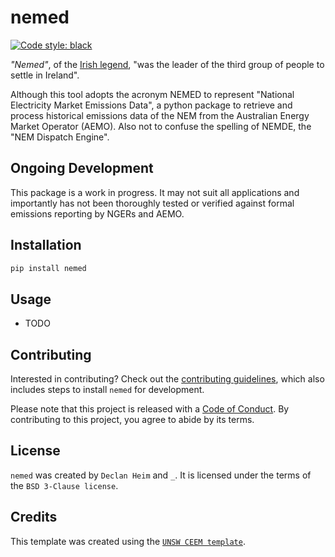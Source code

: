 # nemed

[![Code style: black](https://img.shields.io/badge/code%20style-black-000000.svg)](https://github.com/psf/black)

*"Nemed"*, of the [Irish legend](https://en.wikipedia.org/wiki/Nemed), "was the leader of the third group of people to settle in Ireland".

Although this tool adopts the acronym NEMED to represent "National Electricity Market Emissions Data", a python package to retrieve and process historical emissions data of the NEM from the Australian Energy Market Operator (AEMO). Also not to confuse the spelling of NEMDE, the "NEM Dispatch Engine".


## Ongoing Development
This package is a work in progress. It may not suit all applications and importantly has not been thoroughly tested or verified against formal emissions reporting by NGERs and AEMO.

## Installation
```bash
pip install nemed
```


## Usage
- TODO

## Contributing
Interested in contributing? Check out the [contributing guidelines](CONTRIBUTING.md), which also includes steps to install `nemed` for development.

Please note that this project is released with a [Code of Conduct](CONDUCT.md). By contributing to this project, you agree to abide by its terms.

## License
`nemed` was created by `Declan Heim` and `_`. It is licensed under the terms of the `BSD 3-Clause license`.

## Credits
This template was created using the [`UNSW CEEM template`](https://github.com/UNSW-CEEM/ceem-python-template).
